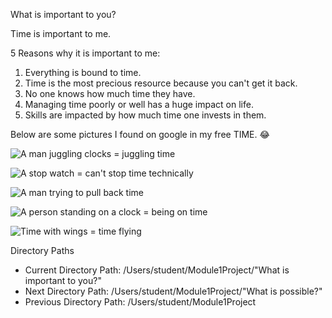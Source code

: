 What is important to you?

Time is important to me. 

5 Reasons why it is important to me:
1. Everything is bound to time.
2. Time is the most precious resource because you can't get it back.
3. No one knows how much time they have.
4. Managing time poorly or well has a huge impact on life.
5. Skills are impacted by how much time one invests in them.

Below are some pictures I found on google in my free TIME. :joy:

![A man juggling clocks = juggling time](https://tse2.mm.bing.net/th?id=OIP.b_HBZuZpPlIXNNcHQUX9ywHaFU&pid=Api)

![A stop watch = can't stop time technically](https://tse4.mm.bing.net/th?id=OIP.oGMIc617uAzYud8Fe2KgDAAAAA&pid=Api)

![A man trying to pull back time](https://tse1.mm.bing.net/th?id=OIP.DkHWAQgyOfgXCwY963fucgAAAA&pid=Api)

![A person standing on a clock = being on time](https://encrypted-tbn0.gstatic.com/images?q=tbn:ANd9GcTiTaIvTX7R1Rgb9FIeoyT5QDa9QAj-ANe3_w&usqp=CAU)

![Time with wings = time flying](https://media.istockphoto.com/vectors/basic-rgb-vector-id1215126643?k=20&m=1215126643&s=612x612&w=0&h=gdbQI_wWQuL-6np8x_ar61Vdth9pcrPS3q8bKt4iUcw=)

Directory Paths          
* Current Directory Path: /Users/student/Module1Project/"What is
important to you?"
* Next Directory Path: /Users/student/Module1Project/"What is possible?"
* Previous Directory Path: /Users/student/Module1Project
